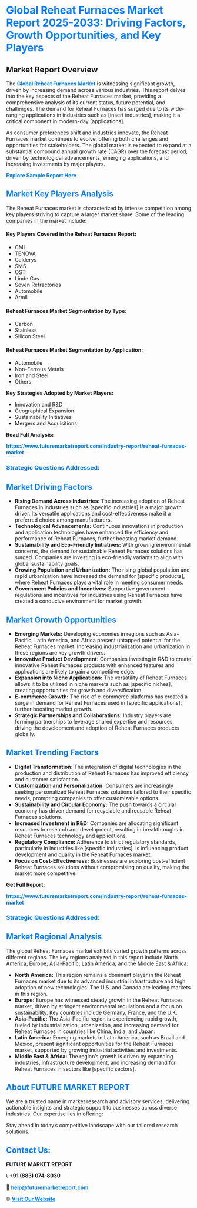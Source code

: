 <h1 style="color: #007BFF;">Global Reheat Furnaces Market Report 2025-2033: Driving Factors, Growth Opportunities, and Key Players</h1>

<section id="overview">
<h2>Market Report Overview</h2>
<p>The <a href="https://www.futuremarketreport.com/industry-report/reheat-furnaces-market" style="color: #007BFF; text-decoration: none;"><strong>Global Reheat Furnaces Market</strong></a> is witnessing significant growth, driven by increasing demand across various industries. This report delves into the key aspects of the Reheat Furnaces market, providing a comprehensive analysis of its current status, future potential, and challenges. The demand for Reheat Furnaces has surged due to its wide-ranging applications in industries such as [insert industries], making it a critical component in modern-day [applications].</p>
<p>As consumer preferences shift and industries innovate, the Reheat Furnaces market continues to evolve, offering both challenges and opportunities for stakeholders. The global market is expected to expand at a substantial compound annual growth rate (CAGR) over the forecast period, driven by technological advancements, emerging applications, and increasing investments by major players.</p>
</section>

<section id="overview">
<p><a href="https://www.futuremarketreport.com/request-sample/reportId=29172" style="color: #007BFF; text-decoration: none;"><strong>Explore Sample Report Here</strong></a></p>
</section>

<section id="key-players">
<h2 style="color: #007BFF;">Market Key Players Analysis</h2>
<p>The Reheat Furnaces market is characterized by intense competition among key players striving to capture a larger market share. Some of the leading companies in the market include:</p>
<h4>Key Players Covered in the Reheat Furnaces Report:</h4>
<ul><li>CMI</li><li>TENOVA</li><li>Calderys</li><li>SMS</li><li>OSTI</li><li>Linde Gas</li><li>Seven Refractories</li><li>Automobile</li><li>Armil</li></ul>
<h4>Reheat Furnaces Market Segmentation by Type:</h4>
<ul><li>Carbon</li><li>Stainless</li><li>Silicon Steel</li></ul>

<h4>Reheat Furnaces Market Segmentation by Application:</h4>
<ul><li>Automobile</li><li>Non-Ferrous Metals</li><li>Iron and Steel</li><li>Others</li></ul>
<p><strong>Key Strategies Adopted by Market Players:</strong></p>
<ul>
<li>Innovation and R&D</li>
<li>Geographical Expansion</li>
<li>Sustainability Initiatives</li>
<li>Mergers and Acquisitions</li>
</ul>
</section>

<section>
<p><strong>Read Full Analysis: </strong></p><a href="https://www.futuremarketreport.com/industry-report/reheat-furnaces-market" style="color: #007BFF; text-decoration: none;"><strong>https://www.futuremarketreport.com/industry-report/reheat-furnaces-market</strong></a>
<h3 style="color: #007BFF;">Strategic Questions Addressed:</h3>
</section>

<section id="driving-factors">
<h2 style="color: #007BFF;">Market Driving Factors</h2>
<ul>
<li><strong>Rising Demand Across Industries:</strong> The increasing adoption of Reheat Furnaces in industries such as [specific industries] is a major growth driver. Its versatile applications and cost-effectiveness make it a preferred choice among manufacturers.</li>
<li><strong>Technological Advancements:</strong> Continuous innovations in production and application technologies have enhanced the efficiency and performance of Reheat Furnaces, further boosting market demand.</li>
<li><strong>Sustainability and Eco-Friendly Initiatives:</strong> With growing environmental concerns, the demand for sustainable Reheat Furnaces solutions has surged. Companies are investing in eco-friendly variants to align with global sustainability goals.</li>
<li><strong>Growing Population and Urbanization:</strong> The rising global population and rapid urbanization have increased the demand for [specific products], where Reheat Furnaces plays a vital role in meeting consumer needs.</li>
<li><strong>Government Policies and Incentives:</strong> Supportive government regulations and incentives for industries using Reheat Furnaces have created a conducive environment for market growth.</li>
</ul>
</section>

<section id="growth-opportunities">
<h2 style="color: #007BFF;">Market Growth Opportunities</h2>
<ul>
<li><strong>Emerging Markets:</strong> Developing economies in regions such as Asia-Pacific, Latin America, and Africa present untapped potential for the Reheat Furnaces market. Increasing industrialization and urbanization in these regions are key growth drivers.</li>
<li><strong>Innovative Product Development:</strong> Companies investing in R&D to create innovative Reheat Furnaces products with enhanced features and applications are likely to gain a competitive edge.</li>
<li><strong>Expansion into Niche Applications:</strong> The versatility of Reheat Furnaces allows it to be utilized in niche markets such as [specific niches], creating opportunities for growth and diversification.</li>
<li><strong>E-commerce Growth:</strong> The rise of e-commerce platforms has created a surge in demand for Reheat Furnaces used in [specific applications], further boosting market growth.</li>
<li><strong>Strategic Partnerships and Collaborations:</strong> Industry players are forming partnerships to leverage shared expertise and resources, driving the development and adoption of Reheat Furnaces products globally.</li>
</ul>
</section>

<section id="trending-factors">
<h2 style="color: #007BFF;">Market Trending Factors</h2>
<ul>
<li><strong>Digital Transformation:</strong> The integration of digital technologies in the production and distribution of Reheat Furnaces has improved efficiency and customer satisfaction.</li>
<li><strong>Customization and Personalization:</strong> Consumers are increasingly seeking personalized Reheat Furnaces solutions tailored to their specific needs, prompting companies to offer customizable options.</li>
<li><strong>Sustainability and Circular Economy:</strong> The push towards a circular economy has driven demand for recyclable and reusable Reheat Furnaces solutions.</li>
<li><strong>Increased Investment in R&D:</strong> Companies are allocating significant resources to research and development, resulting in breakthroughs in Reheat Furnaces technology and applications.</li>
<li><strong>Regulatory Compliance:</strong> Adherence to strict regulatory standards, particularly in industries like [specific industries], is influencing product development and quality in the Reheat Furnaces market.</li>
<li><strong>Focus on Cost-Effectiveness:</strong> Businesses are exploring cost-efficient Reheat Furnaces solutions without compromising on quality, making the market more competitive.</li>
</ul>
</section>

<section>
<p><strong>Get Full Report: </strong></p><a href="https://www.futuremarketreport.com/industry-report/reheat-furnaces-market" style="color: #007BFF; text-decoration: none;"><strong>https://www.futuremarketreport.com/industry-report/reheat-furnaces-market</strong></a>
<h3 style="color: #007BFF;">Strategic Questions Addressed:</h3>
</section>


<section id="regional-analysis">
<h2 style="color: #007BFF;">Market Regional Analysis</h2>
<p>The global Reheat Furnaces market exhibits varied growth patterns across different regions. The key regions analyzed in this report include North America, Europe, Asia-Pacific, Latin America, and the Middle East & Africa:</p>
<ul>
<li><strong>North America:</strong> This region remains a dominant player in the Reheat Furnaces market due to its advanced industrial infrastructure and high adoption of new technologies. The U.S. and Canada are leading markets in this region.</li>
<li><strong>Europe:</strong> Europe has witnessed steady growth in the Reheat Furnaces market, driven by stringent environmental regulations and a focus on sustainability. Key countries include Germany, France, and the U.K.</li>
<li><strong>Asia-Pacific:</strong> The Asia-Pacific region is experiencing rapid growth, fueled by industrialization, urbanization, and increasing demand for Reheat Furnaces in countries like China, India, and Japan.</li>
<li><strong>Latin America:</strong> Emerging markets in Latin America, such as Brazil and Mexico, present significant opportunities for the Reheat Furnaces market, supported by growing industrial activities and investments.</li>
<li><strong>Middle East & Africa:</strong> The region’s growth is driven by expanding industries, infrastructure development, and increasing demand for Reheat Furnaces in sectors like [specific sectors].</li>
</ul>
</section>

<footer>
<h2 style="color: #007BFF;">About FUTURE MARKET REPORT</h2>
<p>We are a trusted name in market research and advisory services, delivering actionable insights and strategic support to businesses across diverse industries. Our expertise lies in offering:</p>

<p>Stay ahead in today’s competitive landscape with our tailored research solutions.</p>

<h2 style="color: #007BFF;">Contact Us:</h2>
<p><strong>FUTURE MARKET REPORT</strong></p>
<p>📞 <strong>+91 (883) 074-8030</strong></p>
<p>📧 <strong><a href="mailto:help@futuremarketreport.com" style="color: #007BFF;">help@futuremarketreport.com</a></strong></p>
<p>🌐 <strong><a href="https://www.futuremarketreport.com/" style="color: #007BFF;">Visit Our Website</a></strong></p>
</footer>